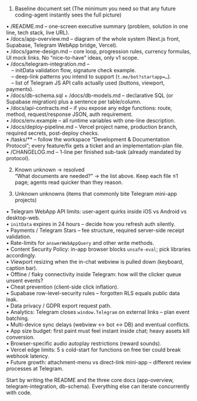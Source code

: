 1. Baseline document set (The minimum you need so that any future coding-agent instantly sees the full picture)

• /README.md – one-screen executive summary (problem, solution in one line, tech stack, live URL).  
• /docs/app-overview.md – diagram of the whole system (Next.js front, Supabase, Telegram WebApp bridge, Vercel).  
• /docs/game-design.md – core loop, progression rules, currency formulas, UI mock links. No “nice-to-have” ideas, only v1 scope.  
• /docs/telegram-integration.md –  
 – initData validation flow, signature check example.  
 – deep-link patterns you intend to support (`t.me/bot?startapp=…`).  
 – list of Telegram JS API calls actually used (buttons, viewport, payments).  
• /docs/db-schema.sql + /docs/db-models.md – declarative SQL (or Supabase migration) plus a sentence per table/column.  
• /docs/api-contracts.md – if you expose any edge functions: route, method, request/response JSON, auth requirement.  
• /docs/env.example – all runtime variables with one-line description.  
• /docs/deploy-pipeline.md – Vercel project name, production branch, required secrets, post-deploy checks.  
• /tasks/** – follow the workspace “Development & Documentation Protocol”; every feature/fix gets a ticket and an implementation-plan file.  
• /CHANGELOG.md – 1-line per finished sub-task (already mandated by protocol).  

2. Known unknown → resolved  
“What documents are needed?” → the list above. Keep each file ≤1 page; agents read quicker than they reason.

3. Unknown unknowns (items that commonly bite Telegram mini-app projects)

• Telegram WebApp API limits: user-agent quirks inside iOS vs Android vs desktop-web.  
• `initData` expires in 24 hours – decide how you refresh auth silently.  
• Payments / Telegram Stars – fee structure, required server-side receipt validation.  
• Rate-limits for `answerWebAppQuery` and other write methods.  
• Content Security Policy: in-app browser blocks `unsafe-eval`; pick libraries accordingly.  
• Viewport resizing when the in-chat webview is pulled down (keyboard, caption bar).  
• Offline / flaky connectivity inside Telegram: how will the clicker queue unsent events?  
• Cheat prevention (client-side click inflation).  
• Supabase row-level-security rules – forgotten RLS equals public data leak.  
• Data privacy / GDPR export request path.  
• Analytics: Telegram closes `window.Telegram` on external links – plan event batching.  
• Multi-device sync delays (webview ↔ bot ↔ DB) and eventual conflicts.  
• App size budget: first paint must feel instant inside chat; heavy assets kill conversion.  
• Browser-specific audio autoplay restrictions (reward sounds).  
• Vercel edge limits: 5 s cold-start for functions on free tier could break webhook latency.  
• Future growth: attachment-menu vs direct-link mini-app – different review processes at Telegram.

Start by writing the README and the three core docs (app-overview, telegram-integration, db-schema). Everything else can iterate concurrently with code.